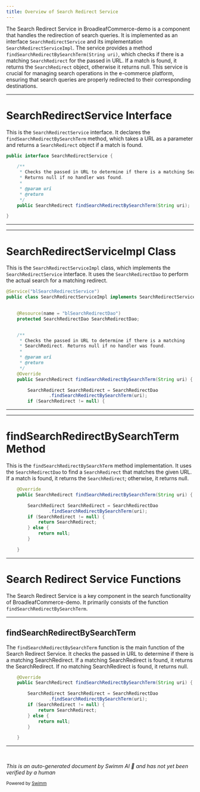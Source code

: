 ```yaml
---
title: Overview of Search Redirect Service
---
```

The Search Redirect Service in BroadleafCommerce-demo is a component that handles the redirection of search queries. It is implemented as an interface `SearchRedirectService` and its implementation `SearchRedirectServiceImpl`. The service provides a method `findSearchRedirectBySearchTerm(String uri)`, which checks if there is a matching `SearchRedirect` for the passed in URL. If a match is found, it returns the `SearchRedirect` object, otherwise it returns null. This service is crucial for managing search operations in the e-commerce platform, ensuring that search queries are properly redirected to their corresponding destinations.

<SwmSnippet path="/core/broadleaf-framework/src/main/java/org/broadleafcommerce/core/search/redirect/service/SearchRedirectService.java" line="26">

---

# SearchRedirectService Interface

This is the `SearchRedirectService` interface. It declares the `findSearchRedirectBySearchTerm` method, which takes a URL as a parameter and returns a `SearchRedirect` object if a match is found.

```java
public interface SearchRedirectService {

    /**
     * Checks the passed in URL to determine if there is a matching SearchRedirect.
     * Returns null if no handler was found.
     * 
     * @param uri
     * @return
     */
    public SearchRedirect findSearchRedirectBySearchTerm(String uri);

}
```

---

</SwmSnippet>

<SwmSnippet path="/core/broadleaf-framework/src/main/java/org/broadleafcommerce/core/search/redirect/service/SearchRedirectServiceImpl.java" line="29">

---

# SearchRedirectServiceImpl Class

This is the `SearchRedirectServiceImpl` class, which implements the `SearchRedirectService` interface. It uses the `SearchRedirectDao` to perform the actual search for a matching redirect.

```java
@Service("blSearchRedirectService")
public class SearchRedirectServiceImpl implements SearchRedirectService {

  
    @Resource(name = "blSearchRedirectDao")
    protected SearchRedirectDao SearchRedirectDao;


    /**
     * Checks the passed in URL to determine if there is a matching
     * SearchRedirect. Returns null if no handler was found.
     * 
     * @param uri
     * @return
     */
    @Override
    public SearchRedirect findSearchRedirectBySearchTerm(String uri) {

        SearchRedirect SearchRedirect = SearchRedirectDao
                .findSearchRedirectBySearchTerm(uri);
        if (SearchRedirect != null) {
```

---

</SwmSnippet>

<SwmSnippet path="/core/broadleaf-framework/src/main/java/org/broadleafcommerce/core/search/redirect/service/SearchRedirectServiceImpl.java" line="44">

---

# findSearchRedirectBySearchTerm Method

This is the `findSearchRedirectBySearchTerm` method implementation. It uses the `SearchRedirectDao` to find a `SearchRedirect` that matches the given URL. If a match is found, it returns the `SearchRedirect`; otherwise, it returns null.

```java
    @Override
    public SearchRedirect findSearchRedirectBySearchTerm(String uri) {

        SearchRedirect SearchRedirect = SearchRedirectDao
                .findSearchRedirectBySearchTerm(uri);
        if (SearchRedirect != null) {
            return SearchRedirect;
        } else {
            return null;
        }

    }
```

---

</SwmSnippet>

# Search Redirect Service Functions

The Search Redirect Service is a key component in the search functionality of BroadleafCommerce-demo. It primarily consists of the function `findSearchRedirectBySearchTerm`.

<SwmSnippet path="/core/broadleaf-framework/src/main/java/org/broadleafcommerce/core/search/redirect/service/SearchRedirectServiceImpl.java" line="44">

---

## findSearchRedirectBySearchTerm

The `findSearchRedirectBySearchTerm` function is the main function of the Search Redirect Service. It checks the passed in URL to determine if there is a matching SearchRedirect. If a matching SearchRedirect is found, it returns the SearchRedirect. If no matching SearchRedirect is found, it returns null.

```java
    @Override
    public SearchRedirect findSearchRedirectBySearchTerm(String uri) {

        SearchRedirect SearchRedirect = SearchRedirectDao
                .findSearchRedirectBySearchTerm(uri);
        if (SearchRedirect != null) {
            return SearchRedirect;
        } else {
            return null;
        }

    }
```

---

</SwmSnippet>

&nbsp;

*This is an auto-generated document by Swimm AI 🌊 and has not yet been verified by a human*

<SwmMeta version="3.0.0" repo-id="Z2l0aHViJTNBJTNBQnJvYWRsZWFmQ29tbWVyY2UtZGVtbyUzQSUzQWdpbGFkbmF2b3Q=" repo-name="BroadleafCommerce-demo" doc-type="overview"><sup>Powered by [Swimm](/)</sup></SwmMeta>
